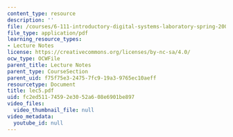 ```yaml
---
content_type: resource
description: ''
file: /courses/6-111-introductory-digital-systems-laboratory-spring-2006/fc2ed51174592e3052a608e6901be897_lec5.pdf
file_type: application/pdf
learning_resource_types:
- Lecture Notes
license: https://creativecommons.org/licenses/by-nc-sa/4.0/
ocw_type: OCWFile
parent_title: Lecture Notes
parent_type: CourseSection
parent_uid: f75f75e3-2475-7fc9-19a3-9765ec10aeff
resourcetype: Document
title: lec5.pdf
uid: fc2ed511-7459-2e30-52a6-08e6901be897
video_files:
  video_thumbnail_file: null
video_metadata:
  youtube_id: null
---
```

